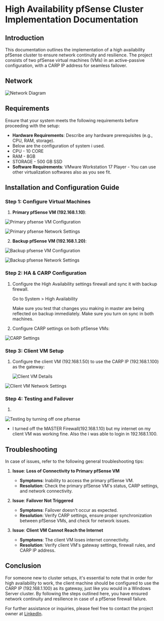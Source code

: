 # High Availability pfSense Cluster Implementation Documentation

## Introduction

This documentation outlines the implementation of a high availability pfSense cluster to ensure network continuity and resilience. The project consists of two pfSense virtual machines (VMs) in an active-passive configuration, with a CARP IP address for seamless failover.

## Network 
![Network Diagram](https://github.com/Saurabh-Bhargav/Projects/blob/main/pfSense/High%20Availability%20pfSense%20Cluster%20Implementation/Images/Screenshot%202023-09-07%20100422.png)




## Requirements

Ensure that your system meets the following requirements before proceeding with the setup:

- **Hardware Requirements**: Describe any hardware prerequisites (e.g., CPU, RAM, storage).
- Below are the configuration of system i used.
- CPU - 10 CORE
- RAM - 8GB
- STORAGE - 500 GB SSD
- **Software Requirements**:
VMware Workstation 17 Player - You can use other virtualization softwares also as you see fit.

## Installation and Configuration Guide

### Step 1: Configure Virtual Machines

1. **Primary pfSense VM (192.168.1.10)**:
   
 ![Primary pfsense VM Configuration](https://github.com/Saurabh-Bhargav/Projects/blob/main/pfSense/High%20Availability%20pfSense%20Cluster%20Implementation/Images/Screenshot%202023-09-07%20092720.png)


![Primary pfsense Network Settings](https://github.com/Saurabh-Bhargav/Projects/blob/main/pfSense/High%20Availability%20pfSense%20Cluster%20Implementation/Images/Screenshot%202023-09-07%20085846.png)


2. **Backup pfSense VM (192.168.1.20)**:
   
 ![Backup pfsense VM Configuration](https://github.com/Saurabh-Bhargav/Projects/blob/main/pfSense/High%20Availability%20pfSense%20Cluster%20Implementation/Images/Screenshot%202023-09-07%20092720.png)


![Backup pfsense Network Settings](https://github.com/Saurabh-Bhargav/Projects/blob/main/pfSense/High%20Availability%20pfSense%20Cluster%20Implementation/Images/Screenshot%202023-09-07%20085931.png)


### Step 2: HA & CARP Configuration

1. Configure the High Availability settings firewall and sync it with backup firewall.
   
   Go to System > High Availability
   
   Make sure you test that changes you making in master are being reflected on backup immediately. Make sure you turn on sync in both machines.

   

2. Configure CARP settings on both pfSense VMs:

![CARP Settings](https://github.com/Saurabh-Bhargav/Projects/blob/main/pfSense/High%20Availability%20pfSense%20Cluster%20Implementation/Images/Screenshot%202023-09-07%20090651.png)
  
     

### Step 3: Client VM Setup

1. Configure the client VM (192.168.1.50) to use the CARP IP (192.168.1.100) as the gateway:

   ![Client VM Details](https://github.com/Saurabh-Bhargav/Projects/blob/main/pfSense/High%20Availability%20pfSense%20Cluster%20Implementation/Images/Screenshot%202023-09-07%20092742.png)

   
![Client VM Network Settings](https://github.com/Saurabh-Bhargav/Projects/blob/main/pfSense/High%20Availability%20pfSense%20Cluster%20Implementation/Images/Screenshot%202023-09-07%20090854.png)


### Step 4: Testing and Failover

1. 
![Testing by turning off one pfsense](https://github.com/Saurabh-Bhargav/Projects/blob/main/pfSense/High%20Availability%20pfSense%20Cluster%20Implementation/Images/Screenshot%202023-09-07%20091217.png)
     

   - I turned off the MASTER Firewall(192.168.1.10) but my internet on my client VM was working fine. Also the i was able to login in 192.168.1.100.



## Troubleshooting

In case of issues, refer to the following general troubleshooting tips:

1. **Issue**: **Loss of Connectivity to Primary pfSense VM**
   - **Symptoms**: Inability to access the primary pfSense VM.
   - **Resolution**: Check the primary pfSense VM's status, CARP settings, and network connectivity.

2. **Issue**: **Failover Not Triggered**
   - **Symptoms**: Failover doesn't occur as expected.
   - **Resolution**: Verify CARP settings, ensure proper synchronization between pfSense VMs, and check for network issues.

3. **Issue**: **Client VM Cannot Reach the Internet**
   - **Symptoms**: The client VM loses internet connectivity.
   - **Resolution**: Verify client VM's gateway settings, firewall rules, and CARP IP address.

## Conclusion

For someone new to cluster setups, it's essential to note that in order for high availability to work, the client machine should be configured to use the CARP IP (192.168.1.100) as its gateway, just like you would in a Windows Server cluster. By following the steps outlined here, you have ensured network continuity and resilience in case of a pfSense firewall failure.

For further assistance or inquiries, please feel free to contact the project owner at [LinkedIn](https://www.linkedin.com/in/Saurabh-Bhargav/).
